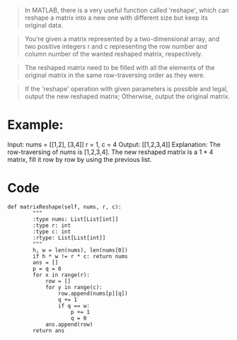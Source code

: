 >In MATLAB, there is a very useful function called 'reshape', which can reshape a matrix into a new one with different size but keep its original data.

>You're given a matrix represented by a two-dimensional array, and two positive integers r and c representing the row number and column number of the wanted reshaped matrix, respectively.

>The reshaped matrix need to be filled with all the elements of the original matrix in the same row-traversing order as they were.

>If the 'reshape' operation with given parameters is possible and legal, output the new reshaped matrix; Otherwise, output the original matrix.

# Example:
Input: 
nums = 
[[1,2],
 [3,4]]
r = 1, c = 4
Output: 
[[1,2,3,4]]
Explanation:
The row-traversing of nums is [1,2,3,4]. The new reshaped matrix is a 1 * 4 matrix, fill it row by row by using the previous list.

# Code
```
def matrixReshape(self, nums, r, c):
        """
        :type nums: List[List[int]]
        :type r: int
        :type c: int
        :rtype: List[List[int]]
        """                 
        h, w = len(nums), len(nums[0])
        if h * w != r * c: return nums
        ans = []
        p = q = 0
        for x in range(r):
            row = []
            for y in range(c):
                row.append(nums[p][q])
                q += 1
                if q == w:
                    p += 1
                    q = 0
            ans.append(row)
        return ans
```
